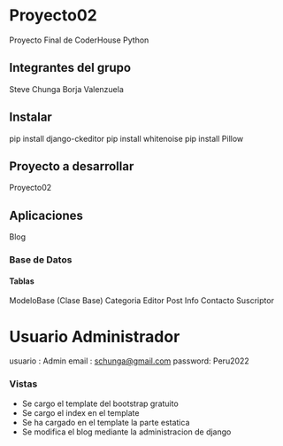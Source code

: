 # Proyecto02
Proyecto Final de CoderHouse Python

## Integrantes del grupo
Steve Chunga
Borja Valenzuela

## Instalar
pip install django-ckeditor
pip install whitenoise
pip install Pillow

## Proyecto a desarrollar
Proyecto02

## Aplicaciones
Blog

### Base de Datos
#### Tablas
ModeloBase (Clase Base)
Categoria
Editor
Post
Info
Contacto
Suscriptor

# Usuario Administrador
usuario : Admin
email   : schunga@gmail.com
password: Peru2022

### Vistas
+ Se cargo el template del bootstrap gratuito
+ Se cargo el index en el template
+ Se ha cargado en el template la parte estatica
+ Se modifica el blog mediante la administracion de django